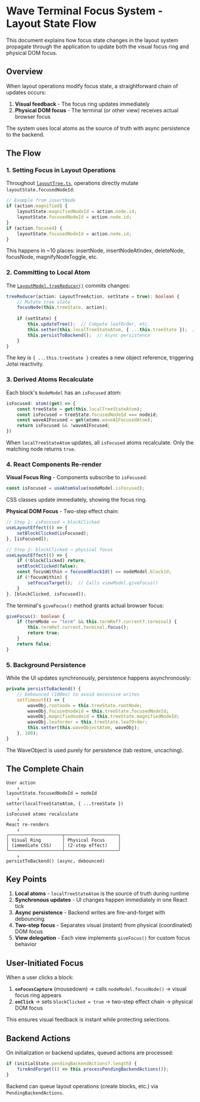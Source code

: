 # Wave Terminal Focus System - Layout State Flow

This document explains how focus state changes in the layout system propagate through the application to update both the visual focus ring and physical DOM focus.

## Overview

When layout operations modify focus state, a straightforward chain of updates occurs:
1. **Visual feedback** - The focus ring updates immediately
2. **Physical DOM focus** - The terminal (or other view) receives actual browser focus

The system uses local atoms as the source of truth with async persistence to the backend.

## The Flow

### 1. Setting Focus in Layout Operations

Throughout [`layoutTree.ts`](../frontend/layout/lib/layoutTree.ts), operations directly mutate `layoutState.focusedNodeId`:

```typescript
// Example from insertNode
if (action.magnified) {
    layoutState.magnifiedNodeId = action.node.id;
    layoutState.focusedNodeId = action.node.id;
}
if (action.focused) {
    layoutState.focusedNodeId = action.node.id;
}
```

This happens in ~10 places: insertNode, insertNodeAtIndex, deleteNode, focusNode, magnifyNodeToggle, etc.

### 2. Committing to Local Atom

The [`LayoutModel.treeReducer()`](../frontend/layout/lib/layoutModel.ts:547) commits changes:

```typescript
treeReducer(action: LayoutTreeAction, setState = true): boolean {
    // Mutate tree state
    focusNode(this.treeState, action);
    
    if (setState) {
        this.updateTree();  // Compute leafOrder, etc.
        this.setter(this.localTreeStateAtom, { ...this.treeState });  // Sync update
        this.persistToBackend();  // Async persistence
    }
}
```

The key is `{ ...this.treeState }` creates a new object reference, triggering Jotai reactivity.

### 3. Derived Atoms Recalculate

Each block's `NodeModel` has an `isFocused` atom:

```typescript
isFocused: atom((get) => {
    const treeState = get(this.localTreeStateAtom);
    const isFocused = treeState.focusedNodeId === nodeid;
    const waveAIFocused = get(atoms.waveAIFocusedAtom);
    return isFocused && !waveAIFocused;
})
```

When `localTreeStateAtom` updates, all `isFocused` atoms recalculate. Only the matching node returns `true`.

### 4. React Components Re-render

**Visual Focus Ring** - Components subscribe to `isFocused`:

```typescript
const isFocused = useAtomValue(nodeModel.isFocused);
```

CSS classes update immediately, showing the focus ring.

**Physical DOM Focus** - Two-step effect chain:

```typescript
// Step 1: isFocused → blockClicked
useLayoutEffect(() => {
    setBlockClicked(isFocused);
}, [isFocused]);

// Step 2: blockClicked → physical focus
useLayoutEffect(() => {
    if (!blockClicked) return;
    setBlockClicked(false);
    const focusWithin = focusedBlockId() == nodeModel.blockId;
    if (!focusWithin) {
        setFocusTarget();  // Calls viewModel.giveFocus()
    }
}, [blockClicked, isFocused]);
```

The terminal's `giveFocus()` method grants actual browser focus:

```typescript
giveFocus(): boolean {
    if (termMode == "term" && this.termRef?.current?.terminal) {
        this.termRef.current.terminal.focus();
        return true;
    }
    return false;
}
```

### 5. Background Persistence

While the UI updates synchronously, persistence happens asynchronously:

```typescript
private persistToBackend() {
    // Debounced (100ms) to avoid excessive writes
    setTimeout(() => {
        waveObj.rootnode = this.treeState.rootNode;
        waveObj.focusednodeid = this.treeState.focusedNodeId;
        waveObj.magnifiednodeid = this.treeState.magnifiedNodeId;
        waveObj.leaforder = this.treeState.leafOrder;
        this.setter(this.waveObjectAtom, waveObj);
    }, 100);
}
```

The WaveObject is used purely for persistence (tab restore, uncaching).

## The Complete Chain

```
User action
    ↓
layoutState.focusedNodeId = nodeId
    ↓
setter(localTreeStateAtom, { ...treeState })
    ↓
isFocused atoms recalculate
    ↓
React re-renders
    ↓
┌────────────────────┬────────────────────┐
│ Visual Ring        │ Physical Focus     │
│ (immediate CSS)    │ (2-step effect)    │
└────────────────────┴────────────────────┘
    ↓
persistToBackend() (async, debounced)
```

## Key Points

1. **Local atoms** - `localTreeStateAtom` is the source of truth during runtime
2. **Synchronous updates** - UI changes happen immediately in one React tick
3. **Async persistence** - Backend writes are fire-and-forget with debouncing
4. **Two-step focus** - Separates visual (instant) from physical (coordinated) DOM focus
5. **View delegation** - Each view implements `giveFocus()` for custom focus behavior

## User-Initiated Focus

When a user clicks a block:

1. **`onFocusCapture`** (mousedown) → calls `nodeModel.focusNode()` → visual focus ring appears
2. **`onClick`** → sets `blockClicked = true` → two-step effect chain → physical DOM focus

This ensures visual feedback is instant while protecting selections.

## Backend Actions

On initialization or backend updates, queued actions are processed:

```typescript
if (initialState.pendingBackendActions?.length) {
    fireAndForget(() => this.processPendingBackendActions());
}
```

Backend can queue layout operations (create blocks, etc.) via `PendingBackendActions`.